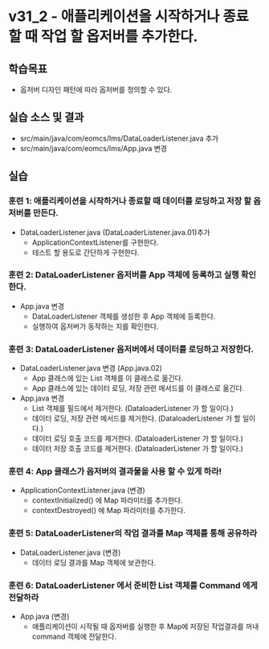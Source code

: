 # v31_2 - 애플리케이션을 시작하거나 종료할 때 작업 할 옵저버를 추가한다.

## 학습목표

- 옵저버 디자인 패턴에 따라 옵저버를 정의할 수 있다.

## 실습 소스 및 결과

- src/main/java/com/eomcs/lms/DataLoaderListener.java 추가
- src/main/java/com/eomcs/lms/App.java 변경

## 실습  

### 훈련 1: 애플리케이션을 시작하거나 종료할 때 데이터를 로딩하고 저장 할 옵저버를 만든다.

- DataLoaderListener.java (DataLoaderListener.java.01)추가
    - ApplicationContextListener를 구현한다.
    - 테스트 할 용도로 간단하게 구현한다.
    
### 훈련 2: DataLoaderListener 옵저버를 App 객체에 등록하고 실행 확인한다.

- App.java 변경
    - DataLoaderListener 객체를 생성한 후 App 객체에 등록한다.
    - 실행하여 옵저버가 동작하는 지를 확인한다.
  
### 훈련 3: DataLoaderListener 옵저버에서 데이터를 로딩하고 저장한다.

- DataLoaderListener.java 변경 (App.java.02)
    - App 클래스에 있는 List 객체를 이 클래스로 옮긴다.
    - App 클래스에 있는 데이터 로딩, 저장 관련 메서드를 이 클래스로 옮긴다.
- App.java 변경    
    - List 객체를 필드에서 제거한다. (DataloaderListener 가 할 일이다.)
    - 데이터 로딩,  저장 관련 메서드를 제거한다. (DataloaderListener 가 할 일이다.)
    - 데이터 로딩 호출 코드를 제거한다. (DataloaderListener 가 할 일이다.)
    - 데이터 저장 호출 코드를 제거한다. (DataloaderListener 가 할 일이다.)
    
### 훈련 4: App 클래스가 옵저버의 결과물을 사용 할 수 있게 하라!

- ApplicationContextListener.java (변경)
  - contextInitialized() 에 Map 파라미터를 추가한다.
  - contextDestroyed() 에 Map 파라미터를 추가한다.
    
### 훈련 5: DataLoaderListener의 작업 결과를 Map 객체를 통해 공유하라

- DataLoaderListener.java (변경)
  - 데이터 로딩 결과를 Map 객체에 보관한다.
  
### 훈련 6: DataLoaderListener 에서 준비한 List 객체를 Command 에게 전달하라

- App.java (변경)
  - 애플리케이션이 시작될 때 옵저버를 실행한 후 Map에 저장된 작업결과를 꺼내
    command 객체에 전달한다.
    

